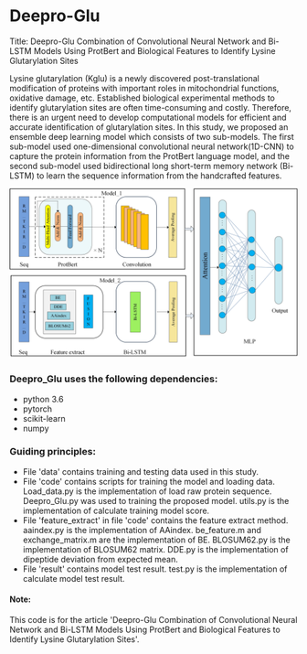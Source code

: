 # Deepro-Glu
Title: Deepro-Glu Combination of Convolutional Neural Network and Bi-LSTM Models Using ProtBert and Biological Features to Identify Lysine Glutarylation Sites


Lysine glutarylation (Kglu) is a newly discovered post-translational modification of proteins with important roles in mitochondrial functions, oxidative damage, etc. Established biological experimental methods to identify glutarylation sites are often time-consuming and costly. Therefore, there is an urgent need to develop computational models for efficient and accurate identification of glutarylation sites. In this study, we proposed an ensemble deep learning model which consists of two sub-models. The first sub-model used one-dimensional convolutional neural network(1D-CNN) to capture the protein information from the ProtBert language model, and the second sub-model used bidirectional long short-term memory network (Bi-LSTM) to learn the sequence information from the handcrafted features.


![The Model Architecture](https://github.com/zydingg/Deepro-Glu/blob/main/Deepro-Glu.png)
    
### Deepro_Glu uses the following dependencies:
* python 3.6 
* pytorch 
* scikit-learn
* numpy


### Guiding principles:
* File 'data' contains training and testing data used in this study.
* File 'code' contains scripts for training the model and loading data. Load_data.py is the implementation of load raw protein sequence. Deepro_Glu.py was used to training the proposed model. utils.py is the implementation of calculate training model score.
* File 'feature_extract' in file 'code' contains the feature extract method.  aaindex.py is the implementation of AAindex. be_feature.m and exchange_matrix.m are the implementation of BE. BLOSUM62.py is the implementation of BLOSUM62 matrix. DDE.py is the implementation of dipeptide deviation from expected mean. 
* File 'result' contains model test result. test.py is the implementation of calculate model test result. 






#### Note:
This code is for the article 'Deepro-Glu Combination of Convolutional Neural Network and Bi-LSTM Models Using ProtBert and Biological Features to Identify Lysine Glutarylation Sites'.
